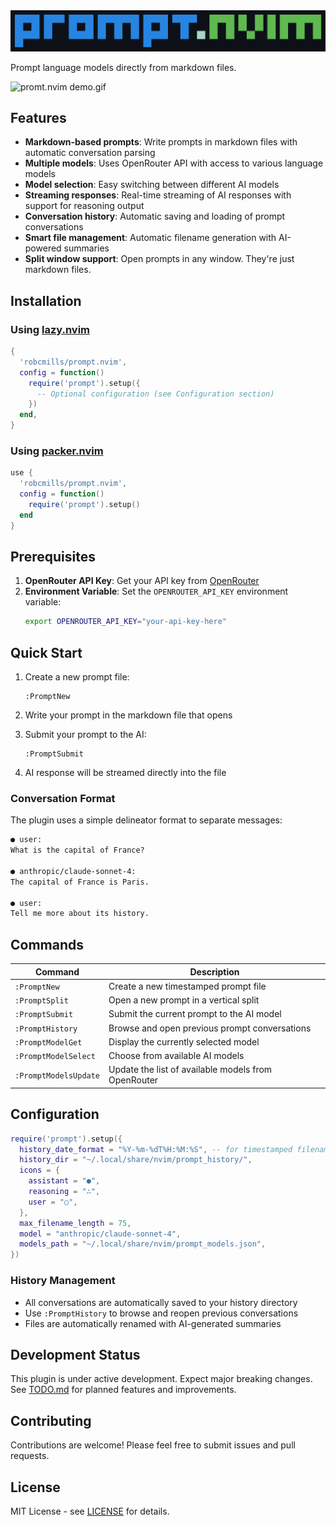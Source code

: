 <img alt="prompt.nvim logo.png" src="assets/logo.png" />

Prompt language models directly from markdown files.

![promt.nvim demo.gif](assets/demo.gif)

## Features

- **Markdown-based prompts**: Write prompts in markdown files with automatic conversation parsing
- **Multiple models**: Uses OpenRouter API with access to various language models
- **Model selection**: Easy switching between different AI models
- **Streaming responses**: Real-time streaming of AI responses with support for reasoning output
- **Conversation history**: Automatic saving and loading of prompt conversations
- **Smart file management**: Automatic filename generation with AI-powered summaries
- **Split window support**: Open prompts in any window. They're just markdown files.

## Installation

### Using [lazy.nvim](https://github.com/folke/lazy.nvim)

```lua
{
  'robcmills/prompt.nvim',
  config = function()
    require('prompt').setup({
      -- Optional configuration (see Configuration section)
    })
  end,
}
```

### Using [packer.nvim](https://github.com/wbthomason/packer.nvim)

```lua
use {
  'robcmills/prompt.nvim',
  config = function()
    require('prompt').setup()
  end
}
```

## Prerequisites

1. **OpenRouter API Key**: Get your API key from [OpenRouter](https://openrouter.ai/)
2. **Environment Variable**: Set the `OPENROUTER_API_KEY` environment variable:
   ```bash
   export OPENROUTER_API_KEY="your-api-key-here"
   ```

## Quick Start

1. Create a new prompt file:
   ```vim
   :PromptNew
   ```

2. Write your prompt in the markdown file that opens

3. Submit your prompt to the AI:
   ```vim
   :PromptSubmit
   ```

4. AI response will be streamed directly into the file

### Conversation Format

The plugin uses a simple delineator format to separate messages:

```markdown
● user:
What is the capital of France?

● anthropic/claude-sonnet-4:
The capital of France is Paris.

● user:
Tell me more about its history.
```

## Commands


| Command | Description |
|---------|-------------|
| `:PromptNew` | Create a new timestamped prompt file |
| `:PromptSplit` | Open a new prompt in a vertical split |
| `:PromptSubmit` | Submit the current prompt to the AI model |
| `:PromptHistory` | Browse and open previous prompt conversations |
| `:PromptModelGet` | Display the currently selected model |
| `:PromptModelSelect` | Choose from available AI models |
| `:PromptModelsUpdate` | Update the list of available models from OpenRouter |


## Configuration

```lua
require('prompt').setup({
  history_date_format = "%Y-%m-%dT%H:%M:%S", -- for timestamped filenames
  history_dir = "~/.local/share/nvim/prompt_history/",
  icons = {
    assistant = "●",
    reasoning = "∴",
    user = "○",
  },
  max_filename_length = 75,
  model = "anthropic/claude-sonnet-4",
  models_path = "~/.local/share/nvim/prompt_models.json",
})
```

### History Management

- All conversations are automatically saved to your history directory
- Use `:PromptHistory` to browse and reopen previous conversations
- Files are automatically renamed with AI-generated summaries

## Development Status

This plugin is under active development. Expect major breaking changes.
See [TODO.md](TODO.md) for planned features and improvements.

## Contributing

Contributions are welcome! Please feel free to submit issues and pull requests.

## License

MIT License - see [LICENSE](LICENSE) for details.
